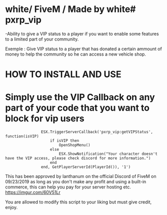 # white/ FiveM / Made by white# pxrp_vip
-Ability to give a VIP status to a player if you want to enable some features to a limited part of your community.

Exemple : Give VIP status to a player that has donated a certain ammount of money to help the community so he can access a new vehicle shop.

# HOW TO INSTALL AND USE
# Simply use the VIP Callback on any part of your code that you want to block for vip users


					ESX.TriggerServerCallback('pxrp_vip:getVIPStatus', function(isVIP)
						if isVIP then
							OpenShopMenu()
						else
							ESX.ShowNotification("Your character doesn't have the VIP access, please check discord for more information.")
						end
					end, GetPlayerServerId(PlayerId()), '1')



This has been approved by Ianthanum on the official Discord of FiveM on 09/23/2019
as long as you don't make any profit and using a built-in commerce, this can help you pay for your server hosting etc.
https://imgur.com/60V51Lr

You are allowed to modify this script to your liking but must give credit, enjoy.
